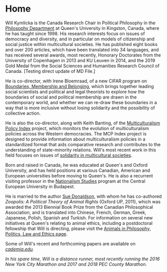 # Home

Will Kymlicka is the Canada Research Chair in Political Philosophy in the [Philosophy Department](http://www.queensu.ca/philosophy) at Queen's University in Kingston, Canada, where he has taught since 1998\. His research interests focus on issues of democracy and diversity, and in particular on models of citizenship and social justice within multicultural societies. He has published eight books and over 200 articles, which have been translated into 34 languages, and has received several awards, most recently, Honorary Doctorates from the University of Copenhagen in 2013 and KU Leuven in 2014, and the 2019 Gold Medal from the Social Sciences and Humanities Research Council of Canada. [Testing direct update of MD File.]

He is co-director, with Irene Bloemraad, of a new CIFAR program on [Boundaries, Membership and Belonging](https://www.cifar.ca/research/programs/boundaries-membership-belonging), which brings together leading social scientists and political and legal theorists to explore how the boundaries of social and political membership are drawn in the contemporary world, and whether we can re-draw these boundaries in a way that is more inclusive without losing solidarity and the possibility of collective action.

He is also the co-director, along with Keith Banting, of the [Multiculturalism Policy Index](http://www.queensu.ca/mcp) project, which monitors the evolution of multiculturalism policies across the Western democracies. The MCP Index project is designed to provide information about multiculturalism policies in a standardized format that aids comparative research and contributes to the understanding of state-minority relations. Will's most recent work in this field focuses on issues of [solidarity in multicultural societies](https://comparativemigrationstudies.springeropen.com/articles/10.1186/s40878-015-0017-4/).

Born and raised in Canada, he was educated at Queen's and Oxford University, and has held positions at various Canadian, American and European universities before moving to Queen's. He is also a recurrent visiting professor in the [Nationalism Studies](http://web.ceu.hu/nation/) program at the Central European University in Budapest.

He is married to the author [Sue Donaldson](http://www.writersunion.ca/member/sue-donaldson), with whom he has co-authored _Zoopolis: A Political Theory of Animal Rights_ (Oxford UP, 2011), which was awarded the 2013 Biennial Book Prize from the Canadian Philosophical Association, and is translated into Chinese, French, German, Greek, Japanese, Polish, Spanish and Turkish. For information on several new initiatives at Queen's relating to animal ethics, including a postdoctoral fellowship that Will is directing, please visit the [Animals in Philosophy, Politics, Law and Ethics page](http://animalpolitics.queensu.ca).

Some of Will's recent and forthcoming papers are available on [<i class="ai ai-academia" />cademia.edu](http://queensu.academia.edu/WillKymlicka/).

In his spare time, Will is a distance runner, most recently running the 2016 New York City Marathon and 2017 and 2018 PEC County Marathon.
